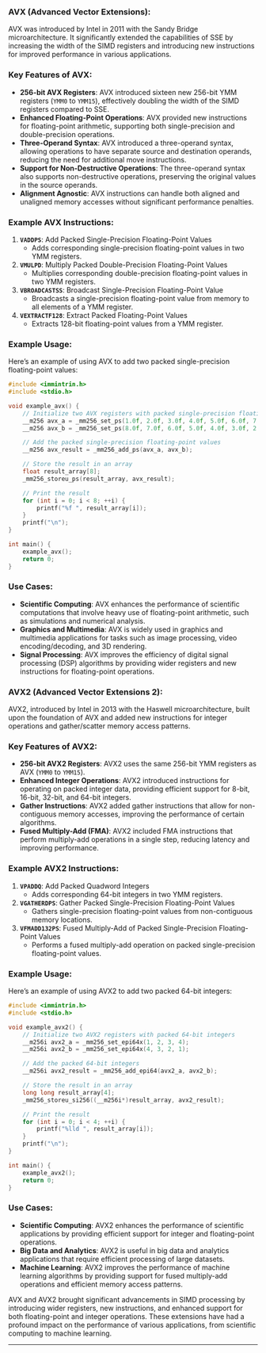 ### **AVX (Advanced Vector Extensions)**:
AVX was introduced by Intel in 2011 with the Sandy Bridge microarchitecture. It significantly extended the capabilities of SSE by increasing the width of the SIMD registers and introducing new instructions for improved performance in various applications.

### **Key Features of AVX**:
- **256-bit AVX Registers**: AVX introduced sixteen new 256-bit YMM registers (`YMM0` to `YMM15`), effectively doubling the width of the SIMD registers compared to SSE.
- **Enhanced Floating-Point Operations**: AVX provided new instructions for floating-point arithmetic, supporting both single-precision and double-precision operations.
- **Three-Operand Syntax**: AVX introduced a three-operand syntax, allowing operations to have separate source and destination operands, reducing the need for additional move instructions.
- **Support for Non-Destructive Operations**: The three-operand syntax also supports non-destructive operations, preserving the original values in the source operands.
- **Alignment Agnostic**: AVX instructions can handle both aligned and unaligned memory accesses without significant performance penalties.

### **Example AVX Instructions**:
1. **`VADDPS`**: Add Packed Single-Precision Floating-Point Values
   - Adds corresponding single-precision floating-point values in two YMM registers.
2. **`VMULPD`**: Multiply Packed Double-Precision Floating-Point Values
   - Multiplies corresponding double-precision floating-point values in two YMM registers.
3. **`VBROADCASTSS`**: Broadcast Single-Precision Floating-Point Value
   - Broadcasts a single-precision floating-point value from memory to all elements of a YMM register.
4. **`VEXTRACTF128`**: Extract Packed Floating-Point Values
   - Extracts 128-bit floating-point values from a YMM register.

### **Example Usage**:
Here’s an example of using AVX to add two packed single-precision floating-point values:

```cpp
#include <immintrin.h>
#include <stdio.h>

void example_avx() {
    // Initialize two AVX registers with packed single-precision floating-point values
    __m256 avx_a = _mm256_set_ps(1.0f, 2.0f, 3.0f, 4.0f, 5.0f, 6.0f, 7.0f, 8.0f);
    __m256 avx_b = _mm256_set_ps(8.0f, 7.0f, 6.0f, 5.0f, 4.0f, 3.0f, 2.0f, 1.0f);

    // Add the packed single-precision floating-point values
    __m256 avx_result = _mm256_add_ps(avx_a, avx_b);

    // Store the result in an array
    float result_array[8];
    _mm256_storeu_ps(result_array, avx_result);

    // Print the result
    for (int i = 0; i < 8; ++i) {
        printf("%f ", result_array[i]);
    }
    printf("\n");
}

int main() {
    example_avx();
    return 0;
}
```

### **Use Cases**:
- **Scientific Computing**: AVX enhances the performance of scientific computations that involve heavy use of floating-point arithmetic, such as simulations and numerical analysis.
- **Graphics and Multimedia**: AVX is widely used in graphics and multimedia applications for tasks such as image processing, video encoding/decoding, and 3D rendering.
- **Signal Processing**: AVX improves the efficiency of digital signal processing (DSP) algorithms by providing wider registers and new instructions for floating-point operations.

### **AVX2 (Advanced Vector Extensions 2)**:
AVX2, introduced by Intel in 2013 with the Haswell microarchitecture, built upon the foundation of AVX and added new instructions for integer operations and gather/scatter memory access patterns.

### **Key Features of AVX2**:
- **256-bit AVX2 Registers**: AVX2 uses the same 256-bit YMM registers as AVX (`YMM0` to `YMM15`).
- **Enhanced Integer Operations**: AVX2 introduced instructions for operating on packed integer data, providing efficient support for 8-bit, 16-bit, 32-bit, and 64-bit integers.
- **Gather Instructions**: AVX2 added gather instructions that allow for non-contiguous memory accesses, improving the performance of certain algorithms.
- **Fused Multiply-Add (FMA)**: AVX2 included FMA instructions that perform multiply-add operations in a single step, reducing latency and improving performance.

### **Example AVX2 Instructions**:
1. **`VPADDQ`**: Add Packed Quadword Integers
   - Adds corresponding 64-bit integers in two YMM registers.
2. **`VGATHERDPS`**: Gather Packed Single-Precision Floating-Point Values
   - Gathers single-precision floating-point values from non-contiguous memory locations.
3. **`VFMADD132PS`**: Fused Multiply-Add of Packed Single-Precision Floating-Point Values
   - Performs a fused multiply-add operation on packed single-precision floating-point values.

### **Example Usage**:
Here’s an example of using AVX2 to add two packed 64-bit integers:

```cpp
#include <immintrin.h>
#include <stdio.h>

void example_avx2() {
    // Initialize two AVX2 registers with packed 64-bit integers
    __m256i avx2_a = _mm256_set_epi64x(1, 2, 3, 4);
    __m256i avx2_b = _mm256_set_epi64x(4, 3, 2, 1);

    // Add the packed 64-bit integers
    __m256i avx2_result = _mm256_add_epi64(avx2_a, avx2_b);

    // Store the result in an array
    long long result_array[4];
    _mm256_storeu_si256((__m256i*)result_array, avx2_result);

    // Print the result
    for (int i = 0; i < 4; ++i) {
        printf("%lld ", result_array[i]);
    }
    printf("\n");
}

int main() {
    example_avx2();
    return 0;
}
```

### **Use Cases**:
- **Scientific Computing**: AVX2 enhances the performance of scientific applications by providing efficient support for integer and floating-point operations.
- **Big Data and Analytics**: AVX2 is useful in big data and analytics applications that require efficient processing of large datasets.
- **Machine Learning**: AVX2 improves the performance of machine learning algorithms by providing support for fused multiply-add operations and efficient memory access patterns.

AVX and AVX2 brought significant advancements in SIMD processing by introducing wider registers, new instructions, and enhanced support for both floating-point and integer operations. These extensions have had a profound impact on the performance of various applications, from scientific computing to machine learning.

---

